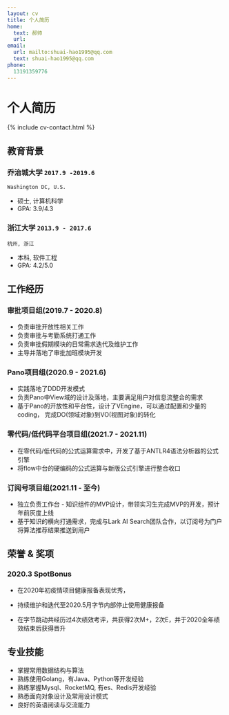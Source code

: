 ```yaml
---
layout: cv
title: 个人简历
home:
  text: 郝帅
  url:
email:
  url: mailto:shuai-hao1995@qq.com
  text: shuai-hao1995@qq.com
phone:
  13191359776
---
```


# 个人简历

<!--
include contact information from the front matter
Supported arguments:
    - homepage: url, text
    - phone
    - email
-->

{% include cv-contact.html %}

## 教育背景

### **乔治城大学** `2017.9 -2019.6`

```
Washington DC, U.S.
```

- 硕士, 计算机科学
- GPA: 3.9/4.3

### **浙江大学** `2013.9 - 2017.6`

```
杭州, 浙江
```

- 本科, 软件工程
- GPA: 4.2/5.0


## 工作经历

### 审批项目组(2019.7 - 2020.8)
- 负责审批开放性相关工作
- 负责审批与考勤系统打通工作
- 负责审批假期模块的日常需求迭代及维护工作
- 主导并落地了审批加班模块开发


### Pano项目组(2020.9 - 2021.6)
- 实践落地了DDD开发模式
- 负责Pano中View域的设计及落地，主要满足用户对信息流整合的需求
- 基于Pano的开放性和平台性，设计了VEngine，可以通过配置和少量的coding，
完成DO(领域对象)到VO(视图对象)的转化

### 零代码/低代码平台项目组(2021.7 - 2021.11)

- 在零代码/低代码的公式运算需求中，开发了基于ANTLR4语法分析器的公式引擎
- 将flow中台的硬编码的公式运算与新版公式引擎进行整合收口

### 订阅号项目组(2021.11 - 至今)

- 独立负责工作台 - 知识组件的MVP设计，带领实习生完成MVP的开发，预计年前灰度上线
- 基于知识的横向打通需求，完成与Lark AI Search团队合作，以订阅号为门户将算法推荐结果推送到用户

## 荣誉 & 奖项

### 2020.3 SpotBonus

- 在2020年初疫情项目健康报备表现优秀，
 - 持续维护和迭代至2020.5月字节内部停止使用健康报备

- 在字节跳动共经历过4次绩效考评，共获得2次M+，2次E，并于2020全年绩效结束后获得晋升


## 专业技能

- 掌握常用数据结构与算法
- 熟练使用Golang，有Java、Python等开发经验
- 熟练掌握Mysql、RocketMQ, 有es、Redis开发经验
- 熟悉面向对象设计及常用设计模式
- 良好的英语阅读与交流能力


<!-- ### Footer

Last updated: May 2013 -->

